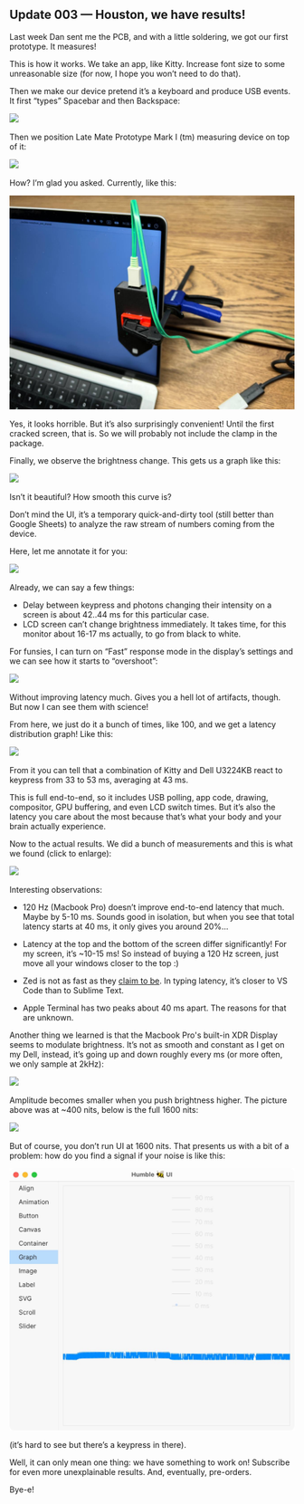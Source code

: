Update 003 — Houston, we have results!
---

Last week Dan sent me the PCB, and with a little soldering, we got our first prototype. It measures!

This is how it works. We take an app, like Kitty. Increase font size to some unreasonable size (for now, I hope you won’t need to do that).

Then we make our device pretend it’s a keyboard and produce USB events. It first “types” Spacebar and then Backspace:

![](update-003/kitty.webp)

Then we position Late Mate Prototype Mark I (tm) measuring device on top of it:

![](update-003/position.webp)

How? I’m glad you asked. Currently, like this:

![](update-003/setup.jpeg)

Yes, it looks horrible. But it’s also surprisingly convenient! Until the first cracked screen, that is. So we will probably not include the clamp in the package.

Finally, we observe the brightness change. This gets us a graph like this:

![](update-003/dell_normal.webp) 

Isn’t it beautiful? How smooth this curve is?

Don’t mind the UI, it’s a temporary quick-and-dirty tool (still better than Google Sheets) to analyze the raw stream of numbers coming from the device.

Here, let me annotate it for you:

![](update-003/graph_one.webp) 

Already, we can say a few things:

- Delay between keypress and photons changing their intensity on a screen is about 42..44 ms for this particular case.
- LCD screen can’t change brightness immediately. It takes time, for this monitor about 16-17 ms actually, to go from black to white.

For funsies, I can turn on “Fast” response mode in the display’s settings and we can see how it starts to “overshoot”:

![](update-003/dell_fast.webp)

Without improving latency much. Gives you a hell lot of artifacts, though. But now I can see them with science!

From here, we just do it a bunch of times, like 100, and we get a latency distribution graph! Like this:

![](update-003/dell_kitty_top.webp)

From it you can tell that a combination of Kitty and Dell U3224KB react to keypress from 33 to 53 ms, averaging at 43 ms.

This is full end-to-end, so it includes USB polling, app code, drawing, compositor, GPU buffering, and even LCD switch times. But it’s also the latency you care about the most because that’s what your body and your brain actually experience.

Now to the actual results. We did a bunch of measurements and this is what we found (click to enlarge):

[![](update-003/measurements.webp)](update-003/measurements.webp)

Interesting observations:

- 120 Hz (Macbook Pro) doesn’t improve end-to-end latency that much. Maybe by 5-10 ms. Sounds good in isolation, but when you see that total latency starts at 40 ms, it only gives you around 20%...

- Latency at the top and the bottom of the screen differ significantly! For my screen, it’s ~10-15 ms! So instead of buying a 120 Hz screen, just move all your windows closer to the top :)

- Zed is not as fast as they [claim to be](https://twitter.com/nikitonsky/status/1771622685665116440). In typing latency, it’s closer to VS Code than to Sublime Text.

- Apple Terminal has two peaks about 40 ms apart. The reasons for that are unknown.

Another thing we learned is that the Macbook Pro's built-in XDR Display seems to modulate brightness. It’s not as smooth and constant as I get on my Dell, instead, it’s going up and down roughly every ms (or more often, we only sample at 2kHz):

![](update-003/400_nits.webp)

Amplitude becomes smaller when you push brightness higher. The picture above was at ~400 nits, below is the full 1600 nits:

![](update-003/1600_nits.webp)

But of course, you don’t run UI at 1600 nits. That presents us with a bit of a problem: how do you find a signal if your noise is like this:

![](update-003/noise.jpeg)

(it’s hard to see but there’s a keypress in there).

Well, it can only mean one thing: we have something to work on! Subscribe for even more unexplainable results. And, eventually, pre-orders.

Bye-e!